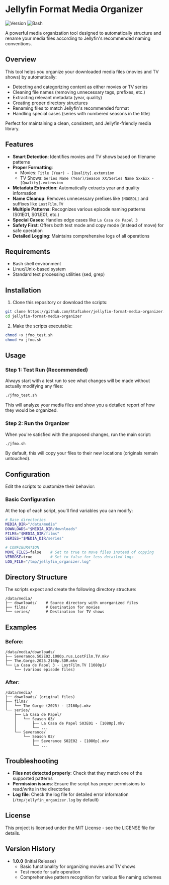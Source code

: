 # Jellyfin Format Media Organizer

![Version](https://img.shields.io/badge/version-1.0.0-blue.svg)
![Bash](https://img.shields.io/badge/language-bash-green.svg)

A powerful media organization tool designed to automatically structure and rename your media files according to Jellyfin's recommended naming conventions.

## Overview

This tool helps you organize your downloaded media files (movies and TV shows) by automatically:

- Detecting and categorizing content as either movies or TV series
- Cleaning file names (removing unnecessary tags, prefixes, etc.)
- Extracting relevant metadata (year, quality)
- Creating proper directory structures
- Renaming files to match Jellyfin's recommended format
- Handling special cases (series with numbered seasons in the title)

Perfect for maintaining a clean, consistent, and Jellyfin-friendly media library.

## Features

- **Smart Detection**: Identifies movies and TV shows based on filename patterns
- **Proper Formatting**:
  - Movies: `Title (Year) - [Quality].extension`
  - TV Shows: `Series Name (Year)/Season XX/Series Name SxxExx - [Quality].extension`
- **Metadata Extraction**: Automatically extracts year and quality information
- **Name Cleanup**: Removes unnecessary prefixes like `[NOOBDL]` and suffixes like `LostFilm.TV`
- **Multiple Patterns**: Recognizes various episode naming patterns (S01E01, S01.E01, etc.)
- **Special Cases**: Handles edge cases like `La Casa de Papel 3`
- **Safety First**: Offers both test mode and copy mode (instead of move) for safe operation
- **Detailed Logging**: Maintains comprehensive logs of all operations

## Requirements

- Bash shell environment
- Linux/Unix-based system
- Standard text processing utilities (sed, grep)

## Installation

1. Clone this repository or download the scripts:

```bash
git clone https://github.com/StafLoker/jellyfin-format-media-organizer.git
cd jellyfin-format-media-organizer
```

2. Make the scripts executable:

```bash
chmod +x jfmo_test.sh
chmod +x jfmo.sh
```

## Usage

### Step 1: Test Run (Recommended)

Always start with a test run to see what changes will be made without actually modifying any files:

```bash
./jfmo_test.sh
```

This will analyze your media files and show you a detailed report of how they would be organized.

### Step 2: Run the Organizer

When you're satisfied with the proposed changes, run the main script:

```bash
./jfmo.sh
```

By default, this will copy your files to their new locations (originals remain untouched).

## Configuration

Edit the scripts to customize their behavior:

### Basic Configuration

At the top of each script, you'll find variables you can modify:

```bash
# Base directories
MEDIA_DIR="/data/media"
DOWNLOADS="$MEDIA_DIR/downloads"
FILMS="$MEDIA_DIR/films"
SERIES="$MEDIA_DIR/series"

# CONFIGURATION
MOVE_FILES=false    # Set to true to move files instead of copying
VERBOSE=true        # Set to false for less detailed logs
LOG_FILE="/tmp/jellyfin_organizer.log"
```

## Directory Structure

The scripts expect and create the following directory structure:

```
/data/media/
├── downloads/    # Source directory with unorganized files
├── films/        # Destination for movies
└── series/       # Destination for TV shows
```

## Examples

### Before:
```
/data/media/downloads/
├── Severance.S02E02.1080p.rus.LostFilm.TV.mkv
├── The.Gorge.2025.2160p.SDR.mkv
└── La Casa de Papel 3 - LostFilm.TV [1080p]/
    └── (various episode files)
```

### After:
```
/data/media/
├── downloads/ (original files)
├── films/
│   └── The Gorge (2025) - [2160p].mkv
└── series/
    ├── La Casa de Papel/
    │   └── Season 03/
    │       ├── La Casa de Papel S03E01 - [1080p].mkv
    │       └── ...
    └── Severance/
        └── Season 02/
            ├── Severance S02E02 - [1080p].mkv
            └── ...
```

## Troubleshooting

- **Files not detected properly**: Check that they match one of the supported patterns
- **Permission issues**: Ensure the script has proper permissions to read/write in the directories
- **Log file**: Check the log file for detailed error information (`/tmp/jellyfin_organizer.log` by default)

## License

This project is licensed under the MIT License - see the LICENSE file for details.

## Version History

- **1.0.0** (Initial Release)
  - Basic functionality for organizing movies and TV shows
  - Test mode for safe operation
  - Comprehensive pattern recognition for various file naming schemes